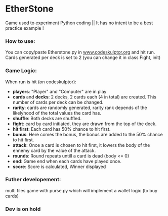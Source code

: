 # EtherStone
Game used to experiment Python coding || It has no intent to be a best practice example !

### How to use:

You can copy/paste Etherstone.py in www.codeskulptor.org and hit run.
Cards generated per deck is set to 2 (you can change it in class Fight, init)

### Game Logic:

When run is hit (on codeskulptor):
  - **players**: "Player" and "Computer" are in play
  - **cards** and **decks**: 2 decks, 2 cards each (4 in total) are created. This number of cards per deck can be changed.
  - **rarity**: cards are randomly generated, rarity rank depends of the likelyhood of the total values the card has.
  - **shuffle**: Both decks are shuffled.
  - **fight**: card by card initiated, they are drawn from the top of the deck.
  - **hit first**: Each card has 50% chance to hit first. 
  - **bonus**: Here comes the bonus, the bonus are added to the 50% chance to hit first. 
  - **attack**: Once a card is chosen to hit first, it lowers the body of the ennemy card by the value of the attack.
  - **rounds**: Round repeats untill a card is dead (body <= 0)
  - **end**: Game end when each cards have played once.
  - **score**: Score is calculated, Winner displayed

### Futher developement:

multi files game with purse.py which will implement a wallet logic (to buy cards)

### Dev is on hold 
